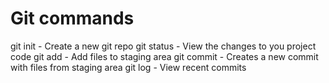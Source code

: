 # Git commands

git init - Create a new git repo
git status - View the changes to you project code
git add - Add files to staging area
git commit - Creates a new commit with files from staging area
git log - View recent commits
